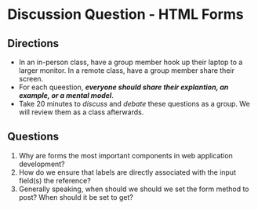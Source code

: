 # Discussion Question - HTML Forms

## Directions
- In an in-person class, have a group member hook up their laptop to a larger monitor. In a remote class, have a group member share their screen.
- For each queestion, **_everyone should share their explantion, an example, or a mental model_**. 
- Take 20 minutes to _discuss_ and _debate_ these questions as a group. We will review them as a class afterwards. 

## Questions

1. Why are forms the most important components in web application development?
2. How do we ensure that labels are directly associated with the input field(s) the reference?
3. Generally speaking, when should we should we set the form method to post? When should it be set to get?
